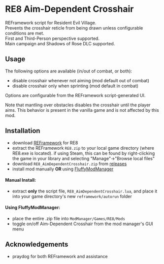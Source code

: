 # RE8 Aim-Dependent Crosshair
REFramework script for Resident Evil Village.  
Prevents the crosshair reticle from being drawn unless configurable conditions are met.  
First and Third-Person perspective supported.  
Main campaign and Shadows of Rose DLC supported.

## Usage
The following options are available (in/out of combat, or both):
 - disable crosshair whenever not aiming (mod default out of combat)
 - disable crosshair only when sprinting (mod default in combat)
   
Options are configurable from the REFramework script-generated UI.  

Note that mantling over obstacles disables the crosshair until the player aims. This behavior is present in the vanilla game and is not affected by this mod.

## Installation
- download [REFramework](https://github.com/praydog/REFramework/releases) for RE8
- extract the REFramework `RE8.zip` to your local game directory (where RE8.exe is located). if using Steam, this can be found by right-clicking the game in your library and selecting "Manage"->"Browse local files"
- download `RE8_AimDependentCrosshair.zip` from [releases](https://github.com/andrewcreekmore/RE8_AimDependentCrosshair/releases)
- install mod manually <strong> OR </strong> using [FluffyModManager](https://www.nexusmods.com/residentevilvillage/mods/18)

#### Manual Install:
- extract <strong>only</strong> the script file, `RE8_AimDependentCrosshair.lua`, and place it into your game directory's new `reframework/autorun` folder

#### Using FluffyModManager:
- place the entire .zip file into `ModManager/Games/RE8/Mods`
- toggle on/off Aim-Dependent Crosshair from the mod manager's GUI menu

## Acknowledgements
- praydog for both REFramework and assistance

